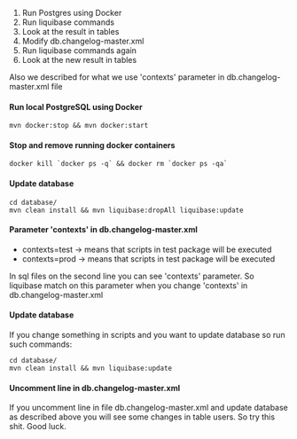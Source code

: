 1. Run Postgres using Docker
2. Run liquibase commands 
3. Look at the result in tables
4. Modify db.changelog-master.xml
5. Run liquibase commands again
6. Look at the new result in tables 

Also we described for what we use 'contexts' parameter in db.changelog-master.xml file


####  Run local PostgreSQL using Docker

```
mvn docker:stop && mvn docker:start
```

#### Stop and remove running docker containers

```
docker kill `docker ps -q` && docker rm `docker ps -qa`
```

#### Update database 

```
cd database/
mvn clean install && mvn liquibase:dropAll liquibase:update
```

#### Parameter 'contexts' in db.changelog-master.xml
- contexts=test -> means that scripts in test package will be executed
- contexts=prod -> means that scripts in test package will be executed 

In sql files on the second line you can see 'contexts' parameter.
So liquibase match on this parameter when you change 'contexts' in db.changelog-master.xml

#### Update database
If you change something in scripts and you want to update database so run such commands:  
```
cd database/
mvn clean install && mvn liquibase:update
```

#### Uncomment line in db.changelog-master.xml
If you uncomment line in file  db.changelog-master.xml
and update database as described above you will see some changes in table users.
So try this shit.
Good luck.

